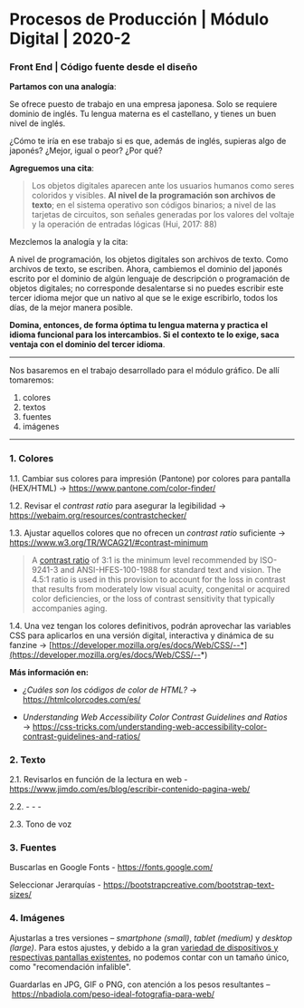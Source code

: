 # Procesos de Producción | Módulo Digital | 2020-2

### Front End | Código fuente desde el diseño

**Partamos con una analogía**: 

Se ofrece puesto de trabajo en una empresa japonesa. Solo se requiere dominio de inglés. Tu lengua materna es el castellano, y tienes un buen nivel de inglés. 

¿Cómo te iría en ese trabajo si es que, además de inglés, supieras algo de japonés? ¿Mejor, igual o peor? ¿Por qué?

**Agreguemos una cita**:

> Los objetos digitales aparecen ante los usuarios humanos como seres coloridos y visibles. **Al nivel de la programación son archivos de texto**; en el sistema operativo son códigos binarios; a nivel de las tarjetas de circuitos, son señales generadas por los valores del voltaje y la operación de entradas lógicas (Hui, 2017: 88)

Mezclemos la analogía y la cita: 

A nivel de programación, los objetos digitales son archivos de texto. Como archivos de texto, se escriben. Ahora, cambiemos el dominio del japonés escrito por el dominio de algún lenguaje de descripción o programación de objetos digitales; no corresponde desalentarse si no puedes escribir este tercer idioma mejor que un nativo al que se le exige escribirlo, todos los días, de la mejor manera posible. 

**Domina, entonces, de forma óptima tu lengua materna y practica el idioma funcional para los intercambios. Si el contexto te lo exige, saca ventaja con el dominio del tercer idioma**.

- - - - - - - - - - 

Nos basaremos en el trabajo desarrollado para el módulo gráfico. De allí tomaremos:

1. colores
2. textos
3. fuentes
4. imágenes

- - - - - - - - - - - - - - - - 

### 1. Colores 

1.1. Cambiar sus colores para impresión (Pantone) por colores para pantalla (HEX/HTML) → https://www.pantone.com/color-finder/

1.2. Revisar el *contrast ratio* para asegurar la legibilidad → https://webaim.org/resources/contrastchecker/

1.3. Ajustar aquellos colores que no ofrecen un *contrast ratio* suficiente → https://www.w3.org/TR/WCAG21/#contrast-minimum

> A [contrast ratio](https://www.w3.org/WAI/WCAG21/Understanding/contrast-minimum.html) of 3:1 is the minimum level recommended by ISO-9241-3 and ANSI-HFES-100-1988 for standard text and vision. The 4.5:1 ratio is used in this provision to account for the loss in contrast that results from moderately low visual acuity, congenital or acquired color deficiencies, or the loss of contrast sensitivity that typically accompanies aging.

1.4. Una vez tengan los colores definitivos, podrán aprovechar las variables CSS para aplicarlos en una versión digital, interactiva y dinámica de su fanzine → [https://developer.mozilla.org/es/docs/Web/CSS/--*](https://developer.mozilla.org/es/docs/Web/CSS/--*)

**Más información en:**

- *¿Cuáles son los códigos de color de HTML?* → https://htmlcolorcodes.com/es/

- *Understanding Web Accessibility Color Contrast Guidelines and Ratios* → https://css-tricks.com/understanding-web-accessibility-color-contrast-guidelines-and-ratios/
 
### 2. Texto

2.1. Revisarlos en función de la lectura en web - https://www.jimdo.com/es/blog/escribir-contenido-pagina-web/

2.2. - - -

2.3. Tono de voz

### 3. Fuentes 

Buscarlas en Google Fonts - https://fonts.google.com/

Seleccionar Jerarquías - https://bootstrapcreative.com/bootstrap-text-sizes/

### 4. Imágenes

Ajustarlas a tres versiones – *smartphone (small)*, *tablet (medium)* y *desktop (large)*. Para estos ajustes, y debido a la gran [variedad de dispositivos y respectivas pantallas existentes](http://screensiz.es/), no podemos contar con un tamaño único, como "recomendación infalible".

Guardarlas en JPG, GIF o PNG, con atención a los pesos resultantes – https://nbadiola.com/peso-ideal-fotografia-para-web/


